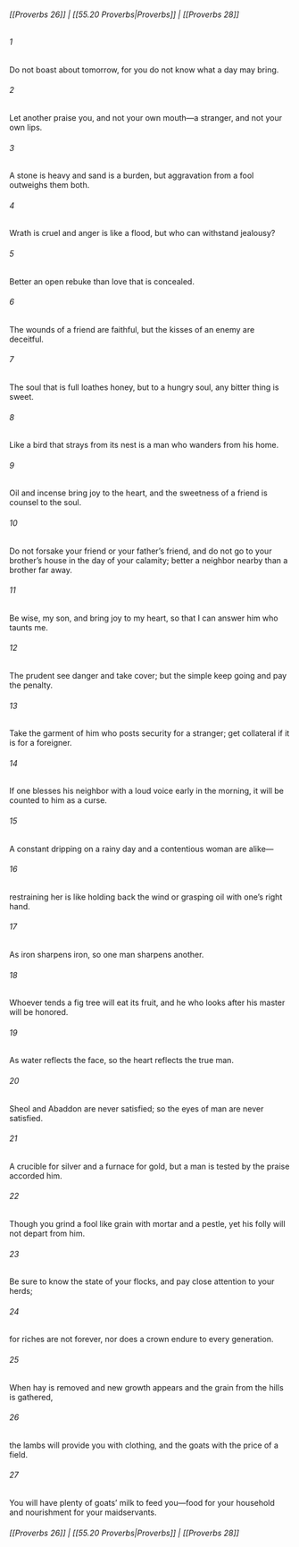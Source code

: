 
###### [[Proverbs 26]] | [[55.20 Proverbs|Proverbs]] | [[Proverbs 28]]

###### 1
Do not boast about tomorrow, for you do not know what a day may bring.
###### 2
Let another praise you, and not your own mouth—a stranger, and not your own lips.
###### 3
A stone is heavy and sand is a burden, but aggravation from a fool outweighs them both.
###### 4
Wrath is cruel and anger is like a flood, but who can withstand jealousy?
###### 5
Better an open rebuke than love that is concealed.
###### 6
The wounds of a friend are faithful, but the kisses of an enemy are deceitful.
###### 7
The soul that is full loathes honey, but to a hungry soul, any bitter thing is sweet.
###### 8
Like a bird that strays from its nest is a man who wanders from his home.
###### 9
Oil and incense bring joy to the heart, and the sweetness of a friend is counsel to the soul.
###### 10
Do not forsake your friend or your father’s friend, and do not go to your brother’s house in the day of your calamity; better a neighbor nearby than a brother far away.
###### 11
Be wise, my son, and bring joy to my heart, so that I can answer him who taunts me.
###### 12
The prudent see danger and take cover; but the simple keep going and pay the penalty.
###### 13
Take the garment of him who posts security for a stranger; get collateral if it is for a foreigner.
###### 14
If one blesses his neighbor with a loud voice early in the morning, it will be counted to him as a curse.
###### 15
A constant dripping on a rainy day and a contentious woman are alike—
###### 16
restraining her is like holding back the wind or grasping oil with one’s right hand.
###### 17
As iron sharpens iron, so one man sharpens another.
###### 18
Whoever tends a fig tree will eat its fruit, and he who looks after his master will be honored.
###### 19
As water reflects the face, so the heart reflects the true man.
###### 20
Sheol and Abaddon are never satisfied; so the eyes of man are never satisfied.
###### 21
A crucible for silver and a furnace for gold, but a man is tested by the praise accorded him.
###### 22
Though you grind a fool like grain with mortar and a pestle, yet his folly will not depart from him.
###### 23
Be sure to know the state of your flocks, and pay close attention to your herds;
###### 24
for riches are not forever, nor does a crown endure to every generation.
###### 25
When hay is removed and new growth appears and the grain from the hills is gathered,
###### 26
the lambs will provide you with clothing, and the goats with the price of a field.
###### 27
You will have plenty of goats’ milk to feed you—food for your household and nourishment for your maidservants.

###### [[Proverbs 26]] | [[55.20 Proverbs|Proverbs]] | [[Proverbs 28]]
